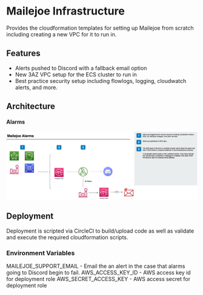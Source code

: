 # Mailejoe Infrastructure

Provides the cloudformation templates for setting up Mailejoe from scratch including
creating a new VPC for it to run in.

## Features

- Alerts pushed to Discord with a fallback email option
- New 3AZ VPC setup for the ECS cluster to run in
- Best practice security setup including flowlogs, logging, cloudwatch alerts, and more.

## Architecture

#### Alarms

![Alarms Architecture](assets/images/Alarms.png)

## Deployment

Deployment is scripted via CircleCI to build/upload code as well as validate and execute the
required cloudformation scripts.

### Environment Variables

MAILEJOE_SUPPORT_EMAIL - Email the an alert in the case that alarms going to Discord begin
to fail.
AWS_ACCESS_KEY_ID - AWS access key id for deployment role
AWS_SECRET_ACCESS_KEY - AWS access secret for deployment role
